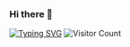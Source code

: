 ### Hi there 👋

<!--
**ZJ920/ZJ920** is a ✨ _special_ ✨ repository because its `README.md` (this file) appears on your GitHub profile.

Here are some ideas to get you started:

- 🔭 I’m currently working on ...
- 🌱 I’m currently learning ...
- 👯 I’m looking to collaborate on ...
- 🤔 I’m looking for help with ...
- 💬 Ask me about ...
- 📫 How to reach me: ...
- 😄 Pronouns: ...
- ⚡ Fun fact: ...
-->
[![Typing SVG](https://readme-typing-svg.herokuapp.com?font=Fira+Code&pause=1000&center=&vCenter=&repeat=%E7%9C%9F&width=435&lines=%E6%90%AC%E7%A0%96%E4%B8%AD%E3%80%82%E3%80%82%E3%80%82)](https://git.io/typing-svg)
![Visitor Count](https://profile-counter.glitch.me/Christmas/count.svg)
